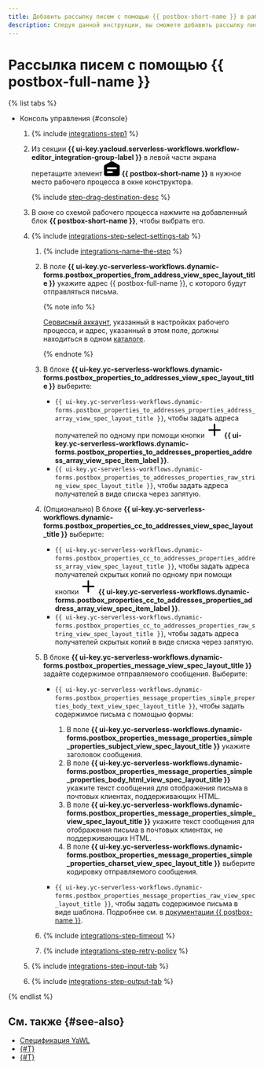 ```yaml
---
title: Добавить рассылку писем с помощью {{ postbox-short-name }} в рабочий процесс {{ sw-name }}
description: Следуя данной инструкции, вы сможете добавить рассылку писем с помощью {{ postbox-full-name }} в рабочий процесс {{ sw-full-name }} с помощью конструктора шагов рабочего процесса.
---
```


# Рассылка писем с помощью {{ postbox-full-name }}

{% list tabs %}

- Консоль управления {#console}

  1. {% include [integrations-step1](../../../../_includes/serverless-integrations/workflows-constructor/integrations-step1.md) %} 
  1. Из секции **{{ ui-key.yacloud.serverless-workflows.workflow-editor_integration-group-label }}** в левой части экрана перетащите элемент ![postbox-icon](../../../../_assets/postbox-icon.svg) **{{ postbox-short-name }}** в нужное место рабочего процесса в окне конструктора.

      {% include [step-drag-destination-desc](../../../../_includes/serverless-integrations/workflows-constructor/step-drag-destination-desc.md) %}
  1. В окне со схемой рабочего процесса нажмите на добавленный блок **{{ postbox-short-name }}**, чтобы выбрать его.
  1. {% include [integrations-step-select-settings-tab](../../../../_includes/serverless-integrations/workflows-constructor/integrations-step-select-settings-tab.md) %}

      1. {% include [integrations-name-the-step](../../../../_includes/serverless-integrations/workflows-constructor/integrations-name-the-step.md) %}
      1. В поле **{{ ui-key.yc-serverless-workflows.dynamic-forms.postbox_properties_from_address_view_spec_layout_title }}** укажите адрес {{ postbox-full-name }}, с которого будут отправляться письма.

          {% note info %}

          [Сервисный аккаунт](../../../../iam/concepts/users/service-accounts.md), указанный в настройках рабочего процесса, и адрес, указанный в этом поле, должны находиться в одном [каталоге](../../../../resource-manager/concepts/resources-hierarchy.md#folder).
 
          {% endnote %}

      1. В блоке **{{ ui-key.yc-serverless-workflows.dynamic-forms.postbox_properties_to_addresses_view_spec_layout_title }}** выберите:

          * `{{ ui-key.yc-serverless-workflows.dynamic-forms.postbox_properties_to_addresses_properties_address_array_view_spec_layout_title }}`, чтобы задать адреса получателей по одному при помощи кнопки ![plus](../../../../_assets/console-icons/plus.svg) **{{ ui-key.yc-serverless-workflows.dynamic-forms.postbox_properties_to_addresses_properties_address_array_view_spec_item_label }}**.
          * `{{ ui-key.yc-serverless-workflows.dynamic-forms.postbox_properties_to_addresses_properties_raw_string_view_spec_layout_title }}`, чтобы задать адреса получателей в виде списка через запятую.

      1. (Опционально) В блоке **{{ ui-key.yc-serverless-workflows.dynamic-forms.postbox_properties_cc_to_addresses_view_spec_layout_title }}** выберите:

          * `{{ ui-key.yc-serverless-workflows.dynamic-forms.postbox_properties_cc_to_addresses_properties_address_array_view_spec_layout_title }}`, чтобы задать адреса получателей скрытых копий по одному при помощи кнопки ![plus](../../../../_assets/console-icons/plus.svg) **{{ ui-key.yc-serverless-workflows.dynamic-forms.postbox_properties_cc_to_addresses_properties_address_array_view_spec_item_label }}**.
          * `{{ ui-key.yc-serverless-workflows.dynamic-forms.postbox_properties_cc_to_addresses_properties_raw_string_view_spec_layout_title }}`, чтобы задать адреса получателей скрытых копий в виде списка через запятую.

      1. В блоке **{{ ui-key.yc-serverless-workflows.dynamic-forms.postbox_properties_message_view_spec_layout_title }}** задайте содержимое отправляемого сообщения. Выберите:

          * `{{ ui-key.yc-serverless-workflows.dynamic-forms.postbox_properties_message_properties_simple_properties_body_text_view_spec_layout_title }}`, чтобы задать содержимое письма с помощью формы:

              1. В поле **{{ ui-key.yc-serverless-workflows.dynamic-forms.postbox_properties_message_properties_simple_properties_subject_view_spec_layout_title }}** укажите заголовок сообщения.
              1. В поле **{{ ui-key.yc-serverless-workflows.dynamic-forms.postbox_properties_message_properties_simple_properties_body_html_view_spec_layout_title }}** укажите текст сообщения для отображения письма в почтовых клиентах, поддерживающих HTML.
              1. В поле **{{ ui-key.yc-serverless-workflows.dynamic-forms.postbox_properties_message_properties_simple_view_spec_layout_title }}** укажите текст сообщения для отображения письма в почтовых клиентах, не поддерживающих HTML.
              1. В поле **{{ ui-key.yc-serverless-workflows.dynamic-forms.postbox_properties_message_properties_simple_properties_charset_view_spec_layout_title }}** выберите кодировку отправляемого сообщения.

          * `{{ ui-key.yc-serverless-workflows.dynamic-forms.postbox_properties_message_properties_raw_view_spec_layout_title }}`, чтобы задать содержимое письма в виде шаблона. Подробнее см. в [документации {{ postbox-name }}](../../../../postbox/aws-compatible-api/api-ref/send-email.md).

      1. {% include [integrations-step-timeout](../../../../_includes/serverless-integrations/workflows-constructor/integrations-step-timeout.md) %}
      1. {% include [integrations-step-retry-policy](../../../../_includes/serverless-integrations/workflows-constructor/integrations-step-retry-policy.md) %}
  1. {% include [integrations-step-input-tab](../../../../_includes/serverless-integrations/workflows-constructor/integrations-step-input-tab.md) %}
  1. {% include [integrations-step-output-tab](../../../../_includes/serverless-integrations/workflows-constructor/integrations-step-output-tab.md) %}

{% endlist %}

## См. также {#see-also}

* [Спецификация YaWL](../../../concepts/workflows/yawl/integration/postbox.md)
* [{#T}](../workflow/create-constructor.md)
* [{#T}](../workflow/update.md)
